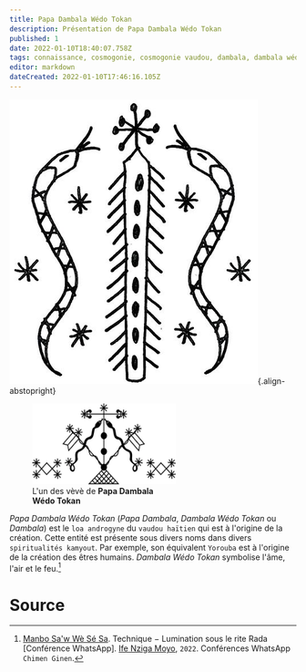 ```yaml
---
title: Papa Dambala Wédo Tokan
description: Présentation de Papa Dambala Wédo Tokan
published: 1
date: 2022-01-10T18:40:07.758Z
tags: connaissance, cosmogonie, cosmogonie vaudou, dambala, dambala wédo, dambala wédo tokan, esprit, esprit serpent, esprit vaudou, loa, loa primordial, loa serpent, loa solaire, loa vaudou, papa danbala, papa danbala wédo tokan, serpent, énergie primordiale
editor: markdown
dateCreated: 2022-01-10T17:46:16.105Z
---
```


![damballah-wedo-simple.jpg](/images/symboles/veve/damballah-wedo-simple.jpg){.align-abstopright}

<figure class="image image-style-align-right image_resized" style="width: 50%;">
   <img src="/images/symboles/veve/damballah-wedo-complex.jpg">
   <figcaption>
      L'un des vèvè de <b>Papa Dambala Wédo Tokan</b><br/>
   </figcaption>
</figure>

*Papa Dambala Wédo Tokan* (*Papa Dambala*, *Dambala Wédo Tokan* ou *Dambala*) est le `loa androgyne` du `vaudou haïtien` qui est à l'origine de la création.
Cette entité est présente sous divers noms dans divers `spiritualités kamyout`. Par exemple, son équivalent `Yorouba` est à l'origine de la création des êtres humains.
*Dambala Wédo Tokan* symbolise l'âme, l'air et le feu.[^1]

# Source

[^1]:  [Manbo Sa'w Wè Sé Sa](https://www.facebook.com/rosmywaystv). Technique − Lumination sous le rite Rada [Conférence WhatsApp]. [Ife Nziga Moyo](https://www.facebook.com/IF%C3%89-Nzinga-Moyo-102447998373899/), `2022`. Conférences WhatsApp `Chimen Ginen`.